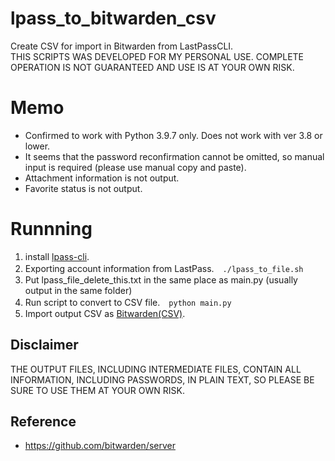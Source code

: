 # lpass_to_bitwarden_csv
Create CSV for import in Bitwarden from LastPassCLI.  
THIS SCRIPTS WAS DEVELOPED FOR MY PERSONAL USE. COMPLETE OPERATION IS NOT GUARANTEED AND USE IS AT YOUR OWN RISK.  

# Memo
- Confirmed to work with Python 3.9.7 only. Does not work with ver 3.8 or lower.
- It seems that the password reconfirmation cannot be omitted, so manual input is required (please use manual copy and paste).
- Attachment information is not output.
- Favorite status is not output.

# Runnning
1. install [lpass-cli](https://github.com/lastpass/lastpass-cli).
1. Exporting account information from LastPass.　```./lpass_to_file.sh```
1. Put lpass_file_delete_this.txt in the same place as main.py (usually output in the same folder)
1. Run script to convert to CSV file.　```python main.py```
1. Import output CSV as [Bitwarden(CSV)](https://vault.bitwarden.com/#/tools/import).

## Disclaimer
THE OUTPUT FILES, INCLUDING INTERMEDIATE FILES, CONTAIN ALL INFORMATION, INCLUDING PASSWORDS, IN PLAIN TEXT, SO PLEASE BE SURE TO USE THEM AT YOUR OWN RISK.

## Reference
- https://github.com/bitwarden/server

